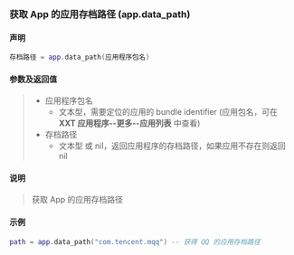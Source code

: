 ### 获取 App 的应用存档路径 \(**app\.data\_path**\)


#### 声明
```lua
存档路径 = app.data_path(应用程序包名)
```


#### 参数及返回值
> - 应用程序包名
>   - 文本型，需要定位的应用的 bundle identifier \(应用包名，可在 **XXT 应用程序\-\-更多\-\-应用列表** 中查看\) 
> - 存档路径
>   - 文本型 或 nil，返回应用程序的存档路径，如果应用不存在则返回 nil


#### 说明
> 获取 App 的应用存档路径  


#### 示例  
```lua
path = app.data_path("com.tencent.mqq") -- 获得 QQ 的应用存档路径
```

